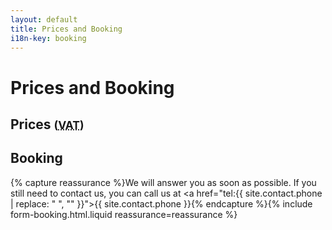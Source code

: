 ```yaml
---
layout: default
title: Prices and Booking
i18n-key: booking
---
```


# Prices and Booking

## Prices <small>(<abbr title="Value Added Tax">VAT</abbr>)</small>

## Booking

{% capture reassurance %}We will answer you as soon as possible. If you still need to contact us, you can call us at <a href="tel:{{ site.contact.phone | replace: " ", "" }}">{{ site.contact.phone }}</a>{% endcapture %}{% include form-booking.html.liquid reassurance=reassurance %}